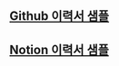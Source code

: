 ## [Github 이력서 샘플](https://github.com/dscoool/portfolio_example/blob/main/resume_sample1.md)
## [Notion 이력서 샘플](https://jaeminjjeong.notion.site/)
